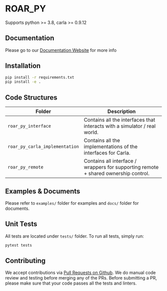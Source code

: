 # ROAR_PY

Supports python >= 3.8, carla >= 0.9.12

## Documentation

Please go to our [Documentation Website](https://roar.gitbook.io/roar_py-documentation/) for more info

## Installation

```bash
pip install -r requirements.txt
pip install -e .
```

## Code Structures

| Folder | Description |
| --- | --- |
| `roar_py_interface` | Contains all the interfaces that interacts with a simulator / real world. |
| `roar_py_carla_implementation` | Contains all the implementations of the interfaces for Carla. |
| `roar_py_remote` | Contains all interface / wrappers for supporting remote + shared ownership control. |

## Examples & Documents

Please refer to `examples/` folder for examples and `docs/` folder for documents.

## Unit Tests

All tests are located under `tests/` folder. To run all tests, simply run:

```bash
pytest tests
```

## Contributing

We accept contributions via [Pull Requests on Github](https://github.com/FHL-VIVE-Center-for-Enhanced-Reality/ROAR_PY/pulls). We do manual code review and testing before merging any of the PRs. Before submitting a PR, please make sure that your code passes all the tests and linters.